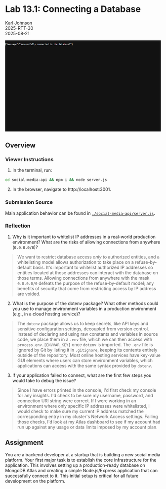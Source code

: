 # Lab 13.1: Connecting a Database

[Karl Johnson](https://github.com/hirekarl)  
2025-RTT-30  
<time datetime="2025-08-21">2025-08-21</time>  

![Alt text for preview image.](./preview.png)

## Overview
### Viewer Instructions
1. In the terminal, run:

```bash
cd social-media-api && npm i && node server.js
```

2. In the browser, navigate to http://localhost:3001.

### Submission Source
Main application behavior can be found in [`./social-media-api/server.js`](./social-media-api/server.js).

### Reflection
1. Why is it important to whitelist IP addresses in a real-world production environment? What are the risks of allowing connections from anywhere (`0.0.0.0/0`)?
> We want to restrict database access *only* to authorized entities, and a whitelisting model allows authorization to take place on a refuse-by-default basis. It's important to whitelist authorized IP addresses so entities located at those addresses can interact with the database on those terms. Allowing connections from anywhere with the mask `0.0.0.0/0` defeats the purpose of the refuse-by-default model; any benefits of security that come from restricting access by IP address are voided.

2. What is the purpose of the dotenv package? What other methods could you use to manage environment variables in a production environment (e.g., in a cloud hosting service)?
> The `dotenv` package allows us to keep secrets, like API keys and sensitive configuration settings, decoupled from version control. Instead of declaring and using raw constants and variables in source code, we place them in a `.env` file, which we can then access with `process.env.[ENVVAR_KEY]` once `dotenv` is imported. The `.env` file is ignored by Git by listing it in `.gitignore`, keeping its contents entirely outside of the repository. Most online hosting services have key-value GUI elements where users can store environment variables, which applications can access with the same syntax provided by `dotenv`.

3. If your application failed to connect, what are the first few steps you would take to debug the issue?
> Since I have errors printed in the console, I'd first check my console for any insights. I'd check to be sure my username, password, and connection URI string were correct. If I were working in an environment where only specific IP addresses were whitelisted, I would check to make sure my current IP address matched the corresponding entry in my cluster's Network Access settings. Failing those checks, I'd look at my Atlas dashboard to see if my account had run up against any usage or data limits imposed by my account plan.

## Assignment
You are a backend developer at a startup that is building a new social media platform. Your first major task is to establish the core infrastructure for the application. This involves setting up a production-ready database on MongoDB Atlas and creating a simple Node.js/Express application that can successfully connect to it. This initial setup is critical for all future development on the platform.
